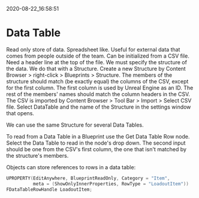 2020-08-22_16:58:51

# Data Table

Read only store of data.
Spreadsheet like.
Useful for external data that comes from people outside of the team.
Can be initialized from a CSV file.
Need a header line at the top of the file.
We must specify the structure of the data.
We do that with a Structure.
Create a new Structure by Content Browser > right-click > Blueprints > Structure.
The members of the structure should match (be exactly equal) the columns of the CSV, except for the first column.
The first column is used by Unreal Engine as an ID.
The rest of the members' names should match the column headers in the CSV.
The CSV is imported by Content Browser > Tool Bar > Import > Select CSV file.
Select DataTable and the name of the Structure in the settings window that opens.

We can use the same Structure for several Data Tables.

To read from a Data Table in a Blueprint use the Get Data Table Row node.
Select the Data Table to read in the node's drop down.
The second input should be one from the CSV's first column, the one that isn't matched by the structure's members.

Objects can store references to rows in a data table:
```c++
UPROPERTY(EditAnywhere, BlueprintReadOnly, Category = "Item",
          meta = (ShowOnlyInnerProperties, RowType = "LoadoutItem"))
FDataTableRowHandle LoadoutItem;
```
